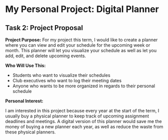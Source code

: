 # My Personal Project: Digital Planner

## Task 2: Project Proposal  

**Project Purpose:** For my project this term, I would like to create a planner  where you can view and edit your schedule for the upcoming
week or month. This planner will let you visualize your schedule as well as let you add, edit, and delete 
upcoming events. 

**Who Will Use This:**
 - Students who want to visualize their schedules
 - Club executives who want to log their meeting dates 
 - Anyone who wants to be more organized in regards to their personal schedule

**Personal Interest:**

I am interested in this project because every year at the start of the term, I usually
 buy a physical planner to keep track of upcoming assignment deadlines and meetings. A digital version of this planner
would save me the money of buying a new planner each year, as well as reduce the waste from these physical planners. 

